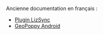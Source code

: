 Ancienne documentation en français :

* [Plugin LizSync](./qgis-lizsync-plugin/)
* [GeoPoppy Android](./geopoppy-android/)
